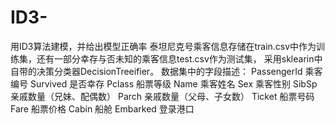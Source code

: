 # ID3-
用ID3算法建模，并给出模型正确率
泰坦尼克号乘客信息存储在train.csv中作为训练集，还有一部分幸存与否未知的乘客信息test.csv作为测试集，
采用sklearin中自带的决策分类器DecisionTreeifier。
数据集中的字段描述： 
PassengerId	乘客编号 
Survived	是否幸存 
Pclass	船票等级 
Name	乘客姓名 
Sex	乘客性别 
SibSp	亲戚数量（兄妹、配偶数） 
Parch	亲戚数量（父母、子女数） 
Ticket	船票号码 
Fare	船票价格 
Cabin	船舱 
Embarked	登录港口
